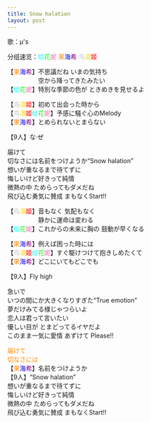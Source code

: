 ```yaml
---
title: Snow halation
layout: post
---
```

歌：μ's

<p>分组速览：<font color="cyan">绘</font><font color="lime">花</font><font color="hotpink">妮</font> <font color="darkorange">果</font><font color="blue">海</font><font color="purple">希</font> <font color="silver">鸟</font><font color="gold">凛</font><font color="red">姬</font></p>

<p>【<font color="darkorange">果</font><font color="blue">海</font><font color="purple">希</font>】不思議だね いまの気持ち<br />
　　　　　空から降ってきたみたい<br />
【<font color="cyan">绘</font><font color="lime">花</font><font color="hotpink">妮</font>】特別な季節の色が ときめきを見せるよ</p>

<p>【<font color="silver">鸟</font><font color="gold">凛</font><font color="red">姬</font>】初めて出会った時から<br />
【<font color="silver">鸟</font><font color="gold">凛</font><font color="red">姬</font><font color="cyan">绘</font><font color="lime">花</font><font color="hotpink">妮</font>】予感に騒ぐ心のMelody<br />
【<font color="darkorange">果</font><font color="blue">海</font><font color="purple">希</font>】とめられないとまらない</p>

<p>【9人】な·ぜ</p>

<p>届けて<br />
切なさには名前をつけようか“Snow halation”<br />
想いが重なるまで待てずに<br />
悔しいけど好きって純情<br />
微熱の中 ためらってもダメだね<br />
飛び込む勇気に賛成 まもなくStart!!</p>

<p>【<font color="silver">鸟</font><font color="gold">凛</font><font color="red">姬</font>】音もなく 気配もなく<br />
　　　　　静かに運命は変わる<br />
【<font color="cyan">绘</font><font color="lime">花</font><font color="hotpink">妮</font>】これからの未来に胸の 鼓動が早くなる</p>

<p>【<font color="darkorange">果</font><font color="blue">海</font><font color="purple">希</font>】例えば困った時には<br />
【<font color="silver">鸟</font><font color="gold">凛</font><font color="red">姬</font><font color="cyan">绘</font><font color="lime">花</font><font color="hotpink">妮</font>】すぐ駆けつけて抱きしめたくて<br />
【<font color="darkorange">果</font><font color="blue">海</font><font color="purple">希</font>】どこにいてもどこでも</p>

<p>【9人】Fly high</p>

<p>急いで<br />
いつの間にか大きくなりすぎた“True emotion”<br />
夢だけみてる様じゃつらいよ<br />
恋人は君って言いたい<br />
優しい目が とまどってるイヤだよ<br />
このまま一気に愛情 あずけて Please!!</p>

<p><font color="darkorange">届けて<br />
切なさには</font><br />
【<font color="darkorange">果</font><font color="blue">海</font><font color="purple">希</font>】名前をつけようか<br />
【9人】“Snow halation”<br />
想いが重なるまで待てずに<br />
悔しいけど好きって純情<br />
微熱の中 ためらってもダメだね<br />
飛び込む勇気に賛成 まもなくStart!!</p>